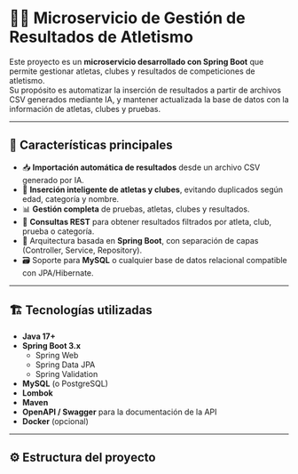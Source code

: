 # 🏃‍♂️ Microservicio de Gestión de Resultados de Atletismo

Este proyecto es un **microservicio desarrollado con Spring Boot** que permite gestionar atletas, clubes y resultados de competiciones de atletismo.  
Su propósito es automatizar la inserción de resultados a partir de archivos CSV generados mediante IA, y mantener actualizada la base de datos con la información de atletas, clubes y pruebas.

---

## 🚀 Características principales

- 📥 **Importación automática de resultados** desde un archivo CSV generado por IA.  
- 🧠 **Inserción inteligente de atletas y clubes**, evitando duplicados según edad, categoría y nombre.  
- 📊 **Gestión completa** de pruebas, atletas, clubes y resultados.  
- 🔎 **Consultas REST** para obtener resultados filtrados por atleta, club, prueba o categoría.  
- 🧩 Arquitectura basada en **Spring Boot**, con separación de capas (Controller, Service, Repository).  
- 🗃️ Soporte para **MySQL** o cualquier base de datos relacional compatible con JPA/Hibernate.

---

## 🏗️ Tecnologías utilizadas

- **Java 17+**  
- **Spring Boot 3.x**  
  - Spring Web  
  - Spring Data JPA  
  - Spring Validation  
- **MySQL** (o PostgreSQL)  
- **Lombok**  
- **Maven**  
- **OpenAPI / Swagger** para la documentación de la API  
- **Docker** (opcional)

---

## ⚙️ Estructura del proyecto

